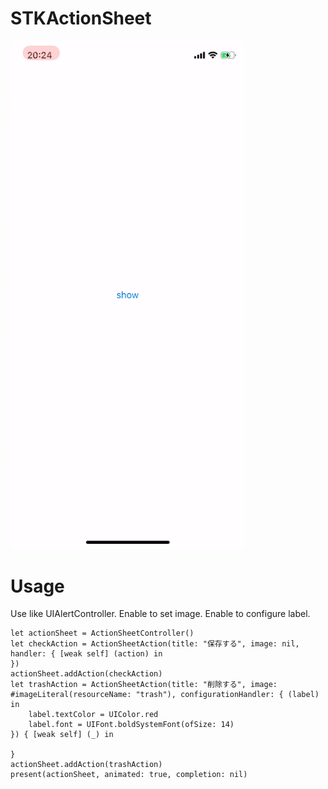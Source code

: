 # STKActionSheet

<img src="./image/image.gif" width="375">



# Usage
Use like UIAlertController.
Enable to set image.
Enable to configure label.
```
let actionSheet = ActionSheetController()
let checkAction = ActionSheetAction(title: "保存する", image: nil, handler: { [weak self] (action) in
})
actionSheet.addAction(checkAction)
let trashAction = ActionSheetAction(title: "削除する", image: #imageLiteral(resourceName: "trash"), configurationHandler: { (label) in
    label.textColor = UIColor.red
    label.font = UIFont.boldSystemFont(ofSize: 14)
}) { [weak self] (_) in

}
actionSheet.addAction(trashAction)
present(actionSheet, animated: true, completion: nil)
```

